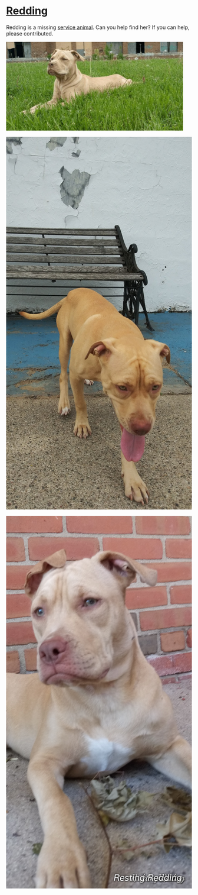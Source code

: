 <link rel="prerender" href="https://serviceanimals.github.io/Redding/">

# [Redding](https://github.com/serviceanimals/Redding)

Redding is a missing [service animal](https://serviceanimals.github.io/).  Can you help find her?  If you can help, please contributed.

[![Redding.20190811_220105.png](./Redding.20190811_220105.png)](https://github.com/serviceanimals/Redding/raw/master/Redding.20190811_220105.png)

[![20190822.jpg](./20190822.jpg)](https://github.com/serviceanimals/Redding/raw/master/20190822.jpg)

[![Redding.20190822.signature.png](./Redding.20190822.signature.png)](https://github.com/serviceanimals/Redding/raw/master/Redding.20190822.signature.png)

<!--    * [Issues at this repository](https://github.com/serviceanimals/Redding/issues) 
	* [Pulls at this repository](https://github.com/serviceanimals/Redding/pulls) 
Redding README.md EOF -->
